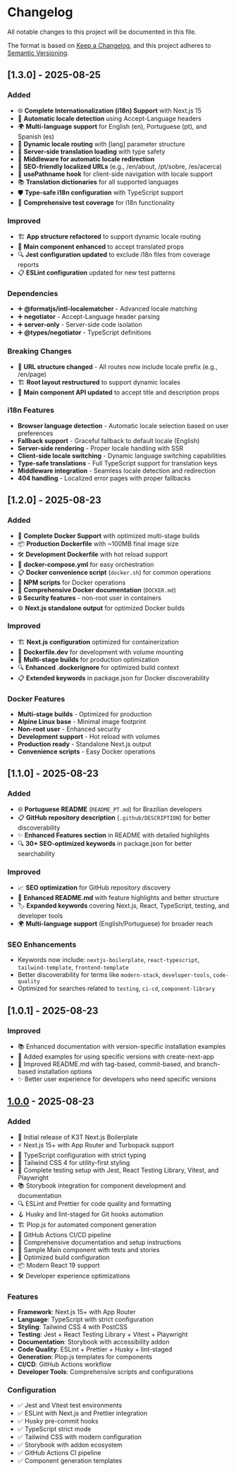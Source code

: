 # Changelog

All notable changes to this project will be documented in this file.

The format is based on [Keep a Changelog](https://keepachangelog.com/en/1.0.0/),
and this project adheres to [Semantic Versioning](https://semver.org/spec/v2.0.0.html).

## [1.3.0] - 2025-08-25

### Added

- 🌐 **Complete Internationalization (i18n) Support** with Next.js 15
- 🔧 **Automatic locale detection** using Accept-Language headers
- 🌍 **Multi-language support** for English (en), Portuguese (pt), and Spanish (es)
- 📄 **Dynamic locale routing** with [lang] parameter structure
- 🎯 **Server-side translation loading** with type safety
- 🔄 **Middleware for automatic locale redirection**
- 🚀 **SEO-friendly localized URLs** (e.g., /en/about, /pt/sobre, /es/acerca)
- 🎨 **usePathname hook** for client-side navigation with locale support
- 📚 **Translation dictionaries** for all supported languages
- 🛡️ **Type-safe i18n configuration** with TypeScript support
- 🧪 **Comprehensive test coverage** for i18n functionality

### Improved

- 🏗️ **App structure refactored** to support dynamic locale routing
- 📱 **Main component enhanced** to accept translated props
- 🔍 **Jest configuration updated** to exclude i18n files from coverage reports
- 📋 **ESLint configuration** updated for new test patterns

### Dependencies

- ➕ **@formatjs/intl-localematcher** - Advanced locale matching
- ➕ **negotiator** - Accept-Language header parsing
- ➕ **server-only** - Server-side code isolation
- ➕ **@types/negotiator** - TypeScript definitions

### Breaking Changes

- 🔄 **URL structure changed** - All routes now include locale prefix (e.g., /en/page)
- 🏗️ **Root layout restructured** to support dynamic locales
- 🎨 **Main component API updated** to accept title and description props

### i18n Features

- **Browser language detection** - Automatic locale selection based on user preferences
- **Fallback support** - Graceful fallback to default locale (English)
- **Server-side rendering** - Proper locale handling with SSR
- **Client-side locale switching** - Dynamic language switching capabilities
- **Type-safe translations** - Full TypeScript support for translation keys
- **Middleware integration** - Seamless locale detection and redirection
- **404 handling** - Localized error pages with proper fallbacks

## [1.2.0] - 2025-08-23

### Added

- 🐳 **Complete Docker Support** with optimized multi-stage builds
- 📦 **Production Dockerfile** with ~100MB final image size
- 🛠️ **Development Dockerfile** with hot reload support
- 🔧 **docker-compose.yml** for easy orchestration
- 📋 **Docker convenience script** (`docker.sh`) for common operations
- 🚀 **NPM scripts** for Docker operations
- 📖 **Comprehensive Docker documentation** (`DOCKER.md`)
- 🔒 **Security features** - non-root user in containers
- ⚙️ **Next.js standalone output** for optimized Docker builds

### Improved

- 🏗️ **Next.js configuration** optimized for containerization
- 📄 **Dockerfile.dev** for development with volume mounting
- 🐳 **Multi-stage builds** for production optimization
- 🔍 **Enhanced .dockerignore** for optimized build context
- 📋 **Extended keywords** in package.json for Docker discoverability

### Docker Features

- **Multi-stage builds** - Optimized for production
- **Alpine Linux base** - Minimal image footprint
- **Non-root user** - Enhanced security
- **Development support** - Hot reload with volumes
- **Production ready** - Standalone Next.js output
- **Convenience scripts** - Easy Docker operations

## [1.1.0] - 2025-08-23

### Added

- 🌐 **Portuguese README** (`README_PT.md`) for Brazilian developers
- 📋 **GitHub repository description** (`.github/DESCRIPTION`) for better discoverability
- ✨ **Enhanced Features section** in README with detailed highlights
- 🔍 **30+ SEO-optimized keywords** in package.json for better searchability

### Improved

- 📈 **SEO optimization** for GitHub repository discovery
- 🎯 **Enhanced README.md** with feature highlights and better structure
- 🏷️ **Expanded keywords** covering Next.js, React, TypeScript, testing, and developer tools
- 🌍 **Multi-language support** (English/Portuguese) for broader reach

### SEO Enhancements

- Keywords now include: `nextjs-boilerplate`, `react-typescript`, `tailwind-template`, `frontend-template`
- Better discoverability for terms like `modern-stack`, `developer-tools`, `code-quality`
- Optimized for searches related to `testing`, `ci-cd`, `component-library`

## [1.0.1] - 2025-08-23

### Improved

- 📚 Enhanced documentation with version-specific installation examples
- 🔗 Added examples for using specific versions with create-next-app
- 📖 Improved README.md with tag-based, commit-based, and branch-based installation options
- ✨ Better user experience for developers who need specific versions

## [1.0.0] - 2025-08-23

### Added

- 🎉 Initial release of K3T Next.js Boilerplate
- ⚡ Next.js 15+ with App Router and Turbopack support
- 🔷 TypeScript configuration with strict typing
- 🎨 Tailwind CSS 4 for utility-first styling
- 🧪 Complete testing setup with Jest, React Testing Library, Vitest, and Playwright
- 📚 Storybook integration for component development and documentation
- 🔍 ESLint and Prettier for code quality and formatting
- 🪝 Husky and lint-staged for Git hooks automation
- 🏗️ Plop.js for automated component generation
- 🚀 GitHub Actions CI/CD pipeline
- 📖 Comprehensive documentation and setup instructions
- 🧩 Sample Main component with tests and stories
- 🎯 Optimized build configuration
- 📦 Modern React 19 support
- 🛠️ Developer experience optimizations

### Features

- **Framework**: Next.js 15+ with App Router
- **Language**: TypeScript with strict configuration
- **Styling**: Tailwind CSS 4 with PostCSS
- **Testing**: Jest + React Testing Library + Vitest + Playwright
- **Documentation**: Storybook with accessibility addon
- **Code Quality**: ESLint + Prettier + Husky + lint-staged
- **Generation**: Plop.js templates for components
- **CI/CD**: GitHub Actions workflow
- **Developer Tools**: Comprehensive scripts and configurations

### Configuration

- ✅ Jest and Vitest test environments
- ✅ ESLint with Next.js and Prettier integration
- ✅ Husky pre-commit hooks
- ✅ TypeScript strict mode
- ✅ Tailwind CSS with modern configuration
- ✅ Storybook with addon ecosystem
- ✅ GitHub Actions CI pipeline
- ✅ Component generation templates

[1.0.0]: https://github.com/kode3tech/k3t-nextjs-boilerplate/releases/tag/v1.0.0

